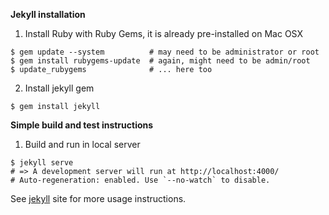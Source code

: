 **Jekyll installation**

  1. Install Ruby with Ruby Gems, it is already pre-installed on Mac OSX
 
  ```
  $ gem update --system          # may need to be administrator or root
  $ gem install rubygems-update  # again, might need to be admin/root
  $ update_rubygems              # ... here too
  ```
 
  2. Install jekyll gem
 
  ```
  $ gem install jekyll
  ```

**Simple build and test instructions**

  1. Build and run in local server
 
  ```
  $ jekyll serve
  # => A development server will run at http://localhost:4000/
  # Auto-regeneration: enabled. Use `--no-watch` to disable.
  ```
 
 See [jekyll](http://jekyllrb.com/docs/usage/) site for more usage instructions.